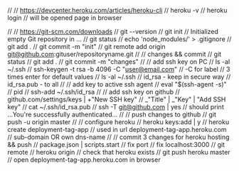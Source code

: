// // https://devcenter.heroku.com/articles/heroku-cli
//     heroku -v
//     heroku login // will be opened page in browser 

// // https://git-scm.com/downloads
//     git --version
//     git init // Initialized empty Git repository in ...
//     git status
//     echo 'node_modules/' > .gitignore
//     git add .
//     git commit -m "init"
// git remote add origin git@github.com:gituser/repositoryname.git
// // changes && commit
//     git status
//     git add .
//     git commit -m "changes"
// // add ssh key on PC
//     ls -al ~/.ssh
//     ssh-keygen -t rsa -b 4096 -C "user@email.com" // -C for label // 3 times enter for default values
//     ls -al ~/.ssh // id_rsa - keep in secure way // id_rsa.pub - to all
// // add key to active ssh agent 
//     eval "$(ssh-agent -s)" // pid
//     ssh-add ~/.ssh/id_rsa
// // add ssh key on github
//     github.com/settings/keys | +"New SSH key"
//     _"Title" | _"Key"                   | "Add SSH key"
//                 cat ~/.ssh/id_rsa.pub
//     ssh -T git@github.com | yes // should print  ...You're successfully authenticated...
// // push changes to github
//     git push -u origin master
// // configure heroku
//     heroku keys:add | y
//     heroku create deployment-tag-app // used in url deployment-tag-app.heroku.com // sub-domain OR own dns-name
// // commit 3 changes for heroku hosting && push
//     package.json | scripts.start
//     fix port
//     fix localhost:3000
// git remote // heroku             origin // check that heroku exists
//     git push heroku master
//     open deployment-tag-app.heroku.com in browser